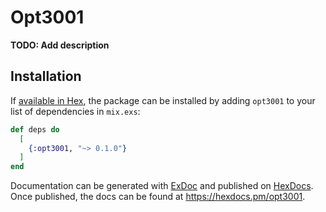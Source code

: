 # Opt3001

**TODO: Add description**

## Installation

If [available in Hex](https://hex.pm/docs/publish), the package can be installed
by adding `opt3001` to your list of dependencies in `mix.exs`:

```elixir
def deps do
  [
    {:opt3001, "~> 0.1.0"}
  ]
end
```

Documentation can be generated with [ExDoc](https://github.com/elixir-lang/ex_doc)
and published on [HexDocs](https://hexdocs.pm). Once published, the docs can
be found at <https://hexdocs.pm/opt3001>.

